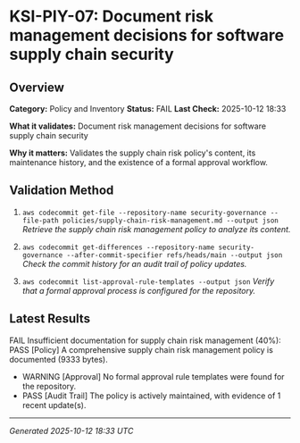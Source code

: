 # KSI-PIY-07: Document risk management decisions for software supply chain security

## Overview

**Category:** Policy and Inventory
**Status:** FAIL
**Last Check:** 2025-10-12 18:33

**What it validates:** Document risk management decisions for software supply chain security

**Why it matters:** Validates the supply chain risk policy's content, its maintenance history, and the existence of a formal approval workflow.

## Validation Method

1. `aws codecommit get-file --repository-name security-governance --file-path policies/supply-chain-risk-management.md --output json`
   *Retrieve the supply chain risk management policy to analyze its content.*

2. `aws codecommit get-differences --repository-name security-governance --after-commit-specifier refs/heads/main --output json`
   *Check the commit history for an audit trail of policy updates.*

3. `aws codecommit list-approval-rule-templates --output json`
   *Verify that a formal approval process is configured for the repository.*

## Latest Results

FAIL Insufficient documentation for supply chain risk management (40%): PASS [Policy] A comprehensive supply chain risk management policy is documented (9333 bytes).
- WARNING [Approval] No formal approval rule templates were found for the repository.
- PASS [Audit Trail] The policy is actively maintained, with evidence of 1 recent update(s).

---
*Generated 2025-10-12 18:33 UTC*